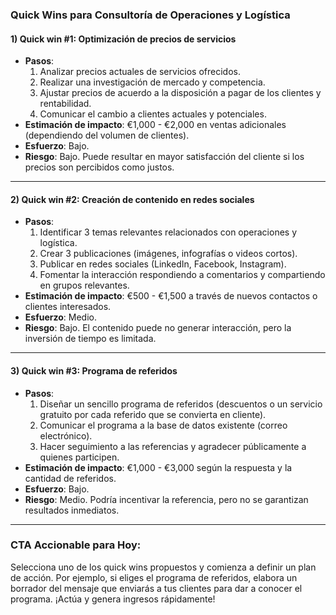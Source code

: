 ### Quick Wins para Consultoría de Operaciones y Logística

#### 1) Quick win #1: Optimización de precios de servicios
- **Pasos**: 
  1. Analizar precios actuales de servicios ofrecidos.
  2. Realizar una investigación de mercado y competencia.
  3. Ajustar precios de acuerdo a la disposición a pagar de los clientes y rentabilidad.
  4. Comunicar el cambio a clientes actuales y potenciales.
- **Estimación de impacto**: €1,000 - €2,000 en ventas adicionales (dependiendo del volumen de clientes).
- **Esfuerzo**: Bajo.
- **Riesgo**: Bajo. Puede resultar en mayor satisfacción del cliente si los precios son percibidos como justos.

---

#### 2) Quick win #2: Creación de contenido en redes sociales
- **Pasos**: 
  1. Identificar 3 temas relevantes relacionados con operaciones y logística.
  2. Crear 3 publicaciones (imágenes, infografías o videos cortos).
  3. Publicar en redes sociales (LinkedIn, Facebook, Instagram).
  4. Fomentar la interacción respondiendo a comentarios y compartiendo en grupos relevantes.
- **Estimación de impacto**: €500 - €1,500 a través de nuevos contactos o clientes interesados.
- **Esfuerzo**: Medio.
- **Riesgo**: Bajo. El contenido puede no generar interacción, pero la inversión de tiempo es limitada.

---

#### 3) Quick win #3: Programa de referidos
- **Pasos**: 
  1. Diseñar un sencillo programa de referidos (descuentos o un servicio gratuito por cada referido que se convierta en cliente).
  2. Comunicar el programa a la base de datos existente (correo electrónico).
  3. Hacer seguimiento a las referencias y agradecer públicamente a quienes participen.
- **Estimación de impacto**: €1,000 - €3,000 según la respuesta y la cantidad de referidos.
- **Esfuerzo**: Bajo.
- **Riesgo**: Medio. Podría incentivar la referencia, pero no se garantizan resultados inmediatos.

---

### CTA Accionable para Hoy:
Selecciona uno de los quick wins propuestos y comienza a definir un plan de acción. Por ejemplo, si eliges el programa de referidos, elabora un borrador del mensaje que enviarás a tus clientes para dar a conocer el programa. ¡Actúa y genera ingresos rápidamente!
